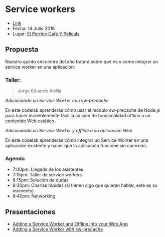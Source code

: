 # Service workers
  - [Link](http://www.meetup.com/Beer-JS-Bogota/)
  - Fecha: 14 Julio 2016
  - Lugar: [El Perrino Café Y Película](https://www.google.com.co/maps/place/El+Perrino+cafe+y+pelicula/@4.6613399,-74.0666472,17z/data=!3m1!4b1!4m2!3m1!1s0x8e3f9a5a1d3caa01:0x9d7992cc767061f7)

## Propuesta
Nuestro quinto encuentro del año tratará sobre qué es y como integrar un service worker en una aplicación:

### Taller:

> Jorge Eduardo Ardila

*Adicionando un Service Worker con sw-precache*

En este codelab aprenderás cómo usar el módulo sw-precache de Node.js para hacer increíblemente fácil la adición de funcionalidad offline a un contenido Web estático.

*Adicionando un Service Worker y offline a su aplicación Web*

En este codelab aprenderás cómo integrar un Service Worker en una aplicación existente y hacer que la aplicación funcione sin conexión.

### Agenda

  - 7:00pm: Llegada de los asistentes
  - 7:15pm: Taller de service workers
  - 8:15pm: Solución de dudas
  - 8:30pm: Charlas rápidas (si tienen algo que quieran hablar, este es su momento)
  - 8:40pm: Networking

## Presentaciones
  - [Adding a Service Worker and Offline into your Web App](https://codelabs.developers.google.com/codelabs/offline/index.html?index=..%2F..%2Findex#0)
  - [Adding a Service Worker with sw-precache](https://codelabs.developers.google.com/codelabs/sw-precache/index.html?index=..%2F..%2Findex#0)
